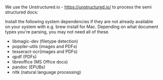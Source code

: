 We use the Unstructured.io - https://unstructured.io/ to process the semi structured docs:

Install the following system dependencies if they are not already available on your system with e.g. brew install for Mac. 
Depending on what document types you're parsing, you may not need all of these.

- libmagic-dev (filetype detection)
- poppler-utils (images and PDFs)
- tesseract-ocr(images and PDFs)
- qpdf (PDFs)
- libreoffice (MS Office docs)
- pandoc (EPUBs)
- nltk (natural language processing)

